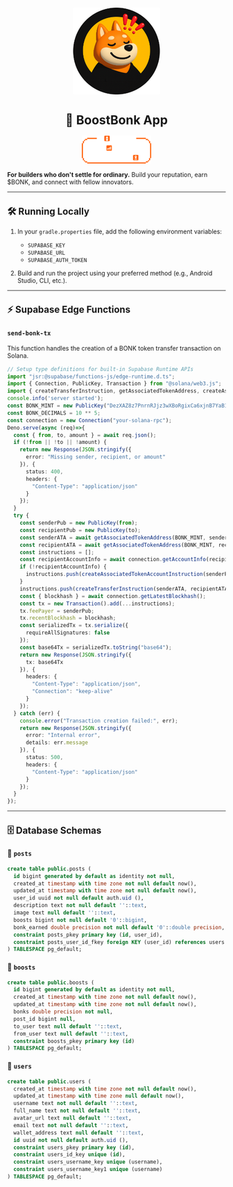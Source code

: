 <p align="center">
  <img src="boostbonk-logo.png" alt="BoostBonk Logo" width="200"/>
</p>

<h1 align="center">🚀 BoostBonk App</h1>

<p align="center">
  <img src="smh-logo.png" alt="BoostBonk Logo" width="160"/>
</p>

**For builders who don't settle for ordinary.**
Build your reputation, earn \$BONK, and connect with fellow innovators.

---

## 🛠️ Running Locally

1. In your `gradle.properties` file, add the following environment variables:

   * `SUPABASE_KEY`
   * `SUPABASE_URL`
   * `SUPABASE_AUTH_TOKEN`

2. Build and run the project using your preferred method (e.g., Android Studio, CLI, etc.).

---

## ⚡ Supabase Edge Functions

### `send-bonk-tx`

This function handles the creation of a BONK token transfer transaction on Solana.

```ts
// Setup type definitions for built-in Supabase Runtime APIs
import "jsr:@supabase/functions-js/edge-runtime.d.ts";
import { Connection, PublicKey, Transaction } from "@solana/web3.js";
import { createTransferInstruction, getAssociatedTokenAddress, createAssociatedTokenAccountInstruction } from "@solana/spl-token";
console.info('server started');
const BONK_MINT = new PublicKey("DezXAZ8z7PnrnRJjz3wXBoRgixCa6xjnB7YaB1pPB263");
const BONK_DECIMALS = 10 ** 5;
const connection = new Connection("your-solana-rpc");
Deno.serve(async (req)=>{
  const { from, to, amount } = await req.json();
  if (!from || !to || !amount) {
    return new Response(JSON.stringify({
      error: "Missing sender, recipient, or amount"
    }), {
      status: 400,
      headers: {
        "Content-Type": "application/json"
      }
    });
  }
  try {
    const senderPub = new PublicKey(from);
    const recipientPub = new PublicKey(to);
    const senderATA = await getAssociatedTokenAddress(BONK_MINT, senderPub);
    const recipientATA = await getAssociatedTokenAddress(BONK_MINT, recipientPub);
    const instructions = [];
    const recipientAccountInfo = await connection.getAccountInfo(recipientATA);
    if (!recipientAccountInfo) {
      instructions.push(createAssociatedTokenAccountInstruction(senderPub, recipientATA, recipientPub, BONK_MINT));
    }
    instructions.push(createTransferInstruction(senderATA, recipientATA, senderPub, amount * BONK_DECIMALS));
    const { blockhash } = await connection.getLatestBlockhash();
    const tx = new Transaction().add(...instructions);
    tx.feePayer = senderPub;
    tx.recentBlockhash = blockhash;
    const serializedTx = tx.serialize({
      requireAllSignatures: false
    });
    const base64Tx = serializedTx.toString("base64");
    return new Response(JSON.stringify({
      tx: base64Tx
    }), {
      headers: {
        "Content-Type": "application/json",
        "Connection": "keep-alive"
      }
    });
  } catch (err) {
    console.error("Transaction creation failed:", err);
    return new Response(JSON.stringify({
      error: "Internal error",
      details: err.message
    }), {
      status: 500,
      headers: {
        "Content-Type": "application/json"
      }
    });
  }
});

```

---

## 🗄️ Database Schemas

### 📄 `posts`

```sql
create table public.posts (
  id bigint generated by default as identity not null,
  created_at timestamp with time zone not null default now(),
  updated_at timestamp with time zone not null default now(),
  user_id uuid not null default auth.uid (),
  description text not null default ''::text,
  image text null default ''::text,
  boosts bigint not null default '0'::bigint,
  bonk_earned double precision not null default '0'::double precision,
  constraint posts_pkey primary key (id, user_id),
  constraint posts_user_id_fkey foreign KEY (user_id) references users (id)
) TABLESPACE pg_default;
```

### 🚀 `boosts`

```sql
create table public.boosts (
  id bigint generated by default as identity not null,
  created_at timestamp with time zone not null default now(),
  updated_at timestamp with time zone not null default now(),
  bonks double precision not null,
  post_id bigint null,
  to_user text null default ''::text,
  from_user text null default ''::text,
  constraint boosts_pkey primary key (id)
) TABLESPACE pg_default;
```

### 👤 `users`

```sql
create table public.users (
  created_at timestamp with time zone not null default now(),
  updated_at timestamp with time zone null default now(),
  username text not null default ''::text,
  full_name text not null default ''::text,
  avatar_url text null default ''::text,
  email text not null default ''::text,
  wallet_address text null default ''::text,
  id uuid not null default auth.uid (),
  constraint users_pkey primary key (id),
  constraint users_id_key unique (id),
  constraint users_username_key unique (username),
  constraint users_username_key1 unique (username)
) TABLESPACE pg_default;
```